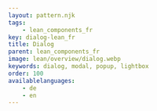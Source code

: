```yaml
---
layout: pattern.njk
tags: 
    - lean_components_fr
key: dialog-lean_fr
title: Dialog
parent: lean_components_fr
image: lean/overview/dialog.webp
keywords: dialog, modal, popup, lightbox
order: 100
availablelanguages: 
    - de
    - en
---
```


